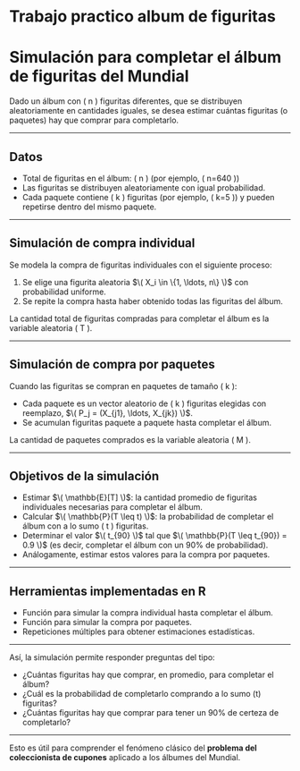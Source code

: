# Trabajo practico album de figuritas

# Simulación para completar el álbum de figuritas del Mundial

Dado un álbum con \( n \) figuritas diferentes, que se distribuyen aleatoriamente en cantidades iguales, se desea estimar cuántas figuritas (o paquetes) hay que comprar para completarlo.

---

## Datos

- Total de figuritas en el álbum: \( n \) (por ejemplo, \( n=640 \))
- Las figuritas se distribuyen aleatoriamente con igual probabilidad.
- Cada paquete contiene \( k \) figuritas (por ejemplo, \( k=5 \)) y pueden repetirse dentro del mismo paquete.

---

## Simulación de compra individual

Se modela la compra de figuritas individuales con el siguiente proceso:

1. Se elige una figurita aleatoria $\( X_i \in \{1, \ldots, n\} \)$ con probabilidad uniforme.
2. Se repite la compra hasta haber obtenido todas las figuritas del álbum.

La cantidad total de figuritas compradas para completar el álbum es la variable aleatoria \( T \).

---

## Simulación de compra por paquetes

Cuando las figuritas se compran en paquetes de tamaño \( k \):

- Cada paquete es un vector aleatorio de \( k \) figuritas elegidas con reemplazo, $\( P_j = (X_{j1}, \ldots, X_{jk}) \)$.
- Se acumulan figuritas paquete a paquete hasta completar el álbum.

La cantidad de paquetes comprados es la variable aleatoria \( M \).

---

## Objetivos de la simulación

- Estimar $\( \mathbb{E}[T] \)$: la cantidad promedio de figuritas individuales necesarias para completar el álbum.
- Calcular $\( \mathbb{P}(T \leq t) \)$: la probabilidad de completar el álbum con a lo sumo \( t \) figuritas.
- Determinar el valor $\( t_{90} \)$ tal que $\( \mathbb{P}(T \leq t_{90}) = 0.9 \)$ (es decir, completar el álbum con un 90% de probabilidad).
- Análogamente, estimar estos valores para la compra por paquetes.
  
---

## Herramientas implementadas en R

- Función para simular la compra individual hasta completar el álbum.
- Función para simular la compra por paquetes.
- Repeticiones múltiples para obtener estimaciones estadísticas.

---

Así, la simulación permite responder preguntas del tipo:

- ¿Cuántas figuritas hay que comprar, en promedio, para completar el álbum?  
- ¿Cuál es la probabilidad de completarlo comprando a lo sumo \(t\) figuritas?  
- ¿Cuántas figuritas hay que comprar para tener un 90% de certeza de completarlo?  



---

Esto es útil para comprender el fenómeno clásico del **problema del coleccionista de cupones** aplicado a los álbumes del Mundial.

